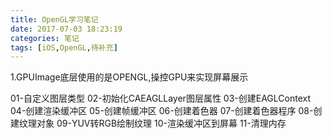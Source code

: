 ```yaml
---
title: OpenGL学习笔记
date: 2017-07-03 18:23:19
categories: 笔记
tags: [iOS,OpenGL,待补充]
---
```


1.GPUImage底层使用的是OPENGL,操控GPU来实现屏幕展示
<!--more-->

01-自定义图层类型
02-初始化CAEAGLLayer图层属性
03-创建EAGLContext
04-创建渲染缓冲区
05-创建帧缓冲区
06-创建着色器
07-创建着色器程序
08-创建纹理对象
09-YUV转RGB绘制纹理
10-渲染缓冲区到屏幕
11-清理内存
